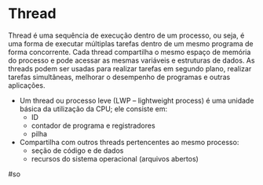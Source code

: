
# Thread

Thread é uma sequência de execução dentro de um processo, ou seja, é uma forma de executar múltiplas tarefas dentro de um mesmo programa de forma concorrente. Cada thread compartilha o mesmo espaço de memória do processo e pode acessar as mesmas variáveis e estruturas de dados. As threads podem ser usadas para realizar tarefas em segundo plano, realizar tarefas simultâneas, melhorar o desempenho de programas e outras aplicações.

- Um thread ou processo leve (LWP – lightweight process) é uma unidade básica da utilização da CPU; ele consiste em:
	- ID
	- contador de programa e registradores
	- pilha
- Compartilha com outros threads pertencentes ao mesmo
processo:
	- seção de código e de dados
	- recursos do sistema operacional (arquivos abertos)

#so

